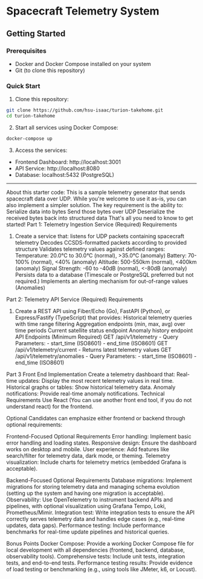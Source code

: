 # Spacecraft Telemetry System

## Getting Started

### Prerequisites

- Docker and Docker Compose installed on your system
- Git (to clone this repository)

### Quick Start

1. Clone this repository:

```bash
git clone https://github.com/hsu-isaac/turion-takehome.git
cd turion-takehome
```

2. Start all services using Docker Compose:

```bash
docker-compose up
```

3. Access the services:

- Frontend Dashboard: http://localhost:3001
- API Service: http://localhost:8080
- Database: localhost:5432 (PostgreSQL)

---

About this starter code:
This is a sample telemetry generator that sends spacecraft data over UDP. While you're
welcome to use it as-is, you can also implement a simpler solution. The key
requirement is the ability to:
Serialize data into bytes
Send those bytes over UDP
Deserialize the received bytes back into structured data
That's all you need to know to get started!
Part 1: Telemetry Ingestion Service (Required)
Requirements

1. Create a service that:
   listens for UDP packets containing spacecraft telemetry
   Decodes CCSDS-formatted packets according to provided structure
   Validates telemetry values against defined ranges:
   Temperature: 20.0°C to 30.0°C (normal), >35.0°C (anomaly)
   Battery: 70-100% (normal), <40% (anomaly)
   Altitude: 500-550km (normal), <400km (anomaly)
   Signal Strength: -60 to -40dB (normal), <-80dB (anomaly)
   Persists data to a database (Timescale or PostgreSQL preferred but not
   required.)
   Implements an alerting mechanism for out-of-range values (Anomalies)

Part 2: Telemetry API Service (Required)
Requirements

1. Create a REST API using Fiber/Echo (Go), FastAPI (Python), or Express/Fastify
   (TypeScript) that provides:
   Historical telemetry queries with time range filtering
   Aggregation endpoints (min, max, avg) over time periods
   Current satellite status endpoint
   Anomaly history endpoint
   API Endpoints (Minimum Required)
   GET /api/v1/telemetry - Query Parameters: - start_time (ISO8601) - end_time (ISO8601)
   GET /api/v1/telemetry/current - Returns latest telemetry values
   GET /api/v1/telemetry/anomalies - Query Parameters: - start_time (ISO8601) - end_time (ISO8601)

Part 3 Front End Implementation
Create a telemetry dashboard that:
Real-time updates: Display the most recent telemetry values in real time.
Historical graphs or tables: Show historical telemetry data.
Anomaly notifications: Provide real-time anomaly notifications.
Technical Requirements
Use React (You can use another front end tool, if you do not understand react)
for the frontend.

Optional
Candidates can emphasize either frontend or backend through optional requirements:

Frontend-Focused Optional Requirements
Error handling: Implement basic error handling and loading states.
Responsive design: Ensure the dashboard works on desktop and mobile.
User experience: Add features like search/filter for telemetry data, dark mode,
or theming.
Telemetry visualization: Include charts for telemetry metrics (embedded Grafana
is acceptable).

Backend-Focused Optional Requirements
Database migrations: Implement migrations for storing telemetry data and
managing schema evolution (setting up the system and having one migration is
acceptable).
Observability: Use OpenTelemetry to instrument backend APIs and pipelines, with
optional visualization using Grafana Tempo, Loki, Prometheus/Mimir.
Integration test: Write integration tests to ensure the API correctly serves
telemetry data and handles edge cases (e.g., real-time updates, data gaps).
Performance testing: Include performance benchmarks for real-time update
pipelines and historical queries.

Bonus Points
Docker Compose: Provide a working Docker Compose file for local development
with all dependencies (frontend, backend, database, observability tools).
Comprehensive tests: Include unit tests, integration tests, and end-to-end
tests.
Performance testing results: Provide evidence of load testing or benchmarking
(e.g., using tools like JMeter, k6, or Locust).
